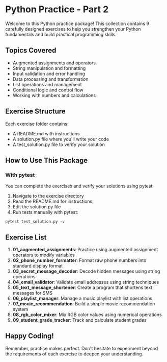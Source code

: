 # Python Practice - Part 2

Welcome to this Python practice package! This collection contains 9 carefully designed exercises to help you strengthen your Python fundamentals and build practical programming skills.

## Topics Covered

* Augmented assignments and operators
* String manipulation and formatting
* Input validation and error handling
* Data processing and transformation
* List operations and management
* Conditional logic and control flow
* Working with numbers and calculations

## Exercise Structure

Each exercise folder contains:
* A README.md with instructions
* A solution.py file where you'll write your code
* A test_solution.py file to verify your solution

## How to Use This Package

### With pytest

You can complete the exercises and verify your solutions using pytest:

1. Navigate to the exercise directory
2. Read the README.md for instructions
3. Edit the solution.py file
4. Run tests manually with pytest:

```
pytest test_solution.py -v
```

## Exercise List

1. **01_augmented_assignments**: Practice using augmented assignment operators to modify variables
2. **02_phone_number_formatter**: Format raw phone numbers into standard display format
3. **03_secret_message_decoder**: Decode hidden messages using string operations
4. **04_email_validator**: Validate email addresses using string techniques
5. **05_text_message_shortener**: Create a program that shortens text messages for SMS
6. **06_playlist_manager**: Manage a music playlist with list operations
7. **07_movie_recommendation**: Build a simple movie recommendation system
8. **08_rgb_color_mixer**: Mix RGB color values using numerical operations
9. **09_student_grade_tracker**: Track and calculate student grades

## Happy Coding!

Remember, practice makes perfect. Don't hesitate to experiment beyond the requirements of each exercise to deepen your understanding.